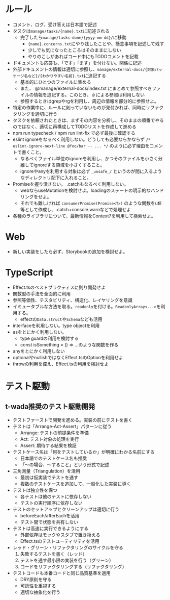 # ルール

- コメント、ログ、受け答えは日本語で記述
- タスクは`manage/tasks/{name}.txt`に記述される
  - 完了したら`manage/tasks-done/{yyyy-mm-dd}/`に移動
    - `{name}.concerns.txt`にやり残したことや、懸念事項を記述して残す
    - 少しでも気になったところはそのままにしない
    - やりのこしがあればコード中にもTODOコメントを記載
- ドキュメントも応答も、「です」「ます」を付けない。関係に記述
- 外部ドキュメントの情報は適切に参照し、`manage/external-docs/{対象パッケージ名など}/{わかりやすい名前}.txt`に追記する
  - 基本的にひとつのファイルに集める
  - また、 @manage/external-docs/index.txt にまとめて参照すべきファイルの情報を追記する。このとき、 `@` による参照は利用しない
  - 参照するときはgrepやrgを利用し、周辺の情報を部分的に参照せよ。
- 特定の作業中に、ルールに則っていないものが見付かれば、同時にリファクタリングを適切に行う
- タスクを依頼されたときは、まずその内容を分析し、そのままの順番でやるのではなく、適切に再構成してTODOリストを作成して進める
- npm run typecheck / npm run lint-fix で必ず最後に確認する
- eslint ignoreをなるべく利用しない。どうしても必要ならかならず `/* eslint-ignore-next-line @foo/bar -- ... */` のように必ず理由をコメントで書くこと。
  - なるべくファイル単位のignoreを利用し、かつそのファイルを小さく分離してignoreする領域を小さくすること。
  - ignoreやanyを利用する対象は必ず `_unsafe_/` というのが間に入るようなディレクトリ配下に入れること。
- Promiseを握り潰さない。 .catchもなるべく利用しない。
  - webならuseMutationを検討せよ。loadingのステートの明示的なハンドリングをせよ。
  - それでも難しければ `consumerPromise(Promise<T>)` のような関数をutil等として作成し、.catch+console.warnなどで処理せよ
- 各種のライブラリについて、最新情報をContext7を利用して検索せよ。

# Web

- 新しい実装をしたら必ず、Storybookの追加を検討せよ。

# TypeScript

- Effect.tsのベストプラクティスに則り開発せよ
- 関数型の手法を全面的に利用
- 参照等価性、テスタビリティ、構造化、レイヤリングを意識
- イミュータブルな方法を取る。`readonly`を付ける。`ReadonlyArray<...>`を利用する。
  - effectの`Data.struct`や`Schema`なども活用
- interfaceを利用しない。type objectを利用
- asをとにかく利用しない。
  - type guardの利用を検討する
  - const isSomething = () => ...のような関数を作る
- anyをとにかく利用しない
- optionalやnullishではなくEffect.tsのOptionを利用せよ
- throwの利用を控え、Effect.tsの利用を検討せよ

# テスト駆動

## t-wada推奨のテスト駆動開発

- テストファーストで開発を進める。実装の前にテストを書く
- テストは「Arrange-Act-Assert」パターンに従う
  - Arrange: テストの前提条件を準備
  - Act: テスト対象の処理を実行
  - Assert: 期待する結果を検証
- テストケース名は「何をテストしているか」が明確にわかる名前にする
  - 日本語でのテストケース名も推奨
  - 「〜の場合、〜すること」という形式で記述
- 三角測量（Triangulation）を活用
  - 最初は仮実装でテストを通す
  - 複数のテストケースを追加して、一般化した実装に導く
- テストは独立性を保つ
  - 各テストは他のテストに依存しない
  - テストの実行順序に依存しない
- テストのセットアップとクリーンアップは適切に行う
  - beforeEach/afterEachを活用
  - テスト間で状態を共有しない
- テストは高速に実行できるようにする
  - 外部依存はモックやスタブで置き換える
  - Effect.tsのテストユーティリティを活用
- レッド・グリーン・リファクタリングのサイクルを守る
  1. 失敗するテストを書く（レッド）
  2. テストを通す最小限の実装を行う（グリーン）
  3. コードをリファクタリングする（リファクタリング）
- テストコードも本番コードと同じ品質基準を適用
  - DRY原則を守る
  - 可読性を重視する
  - 適切な抽象化を行う

